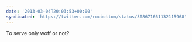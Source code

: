 ```yaml
---
date: '2013-03-04T20:03:53+00:00'
syndicated: 'https://twitter.com/roobottom/status/308671661132115968'
---
```

To serve only woff or not?
